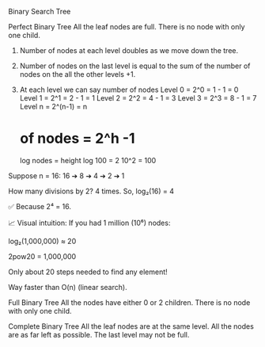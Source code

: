Binary Search Tree

Perfect Binary Tree
All the leaf nodes are full. There is no node with only one child.
1. Number of nodes at each level doubles as we move down the tree.
2. Number of nodes on the last level is equal to the sum of the
   number of nodes on the all the other levels +1.
3. At each level we can say number of nodes
   Level 0 = 2^0 = 1 - 1 = 0
   Level 1 = 2^1 = 2 - 1 = 1
   Level 2 = 2^2 = 4 - 1 = 3
   Level 3 = 2^3 = 8 - 1 = 7
   Level n = 2^(n-1) = n

   # of nodes = 2^h -1 
   log nodes = height
   log 100 = 2
   10^2 = 100

Suppose n = 16:
16 ➔ 8 ➔ 4 ➔ 2 ➔ 1

How many divisions by 2? 4 times.
So,
log₂(16) = 4

✅ Because 2⁴ = 16.

📈 Visual intuition:
If you had 1 million (10⁶) nodes:

log₂(1,000,000) ≈ 20

2pow20 = 1,000,000

Only about 20 steps needed to find any element!

Way faster than O(n) (linear search).

Full Binary Tree
All the nodes have either 0 or 2 children. There is no node with only one child.

Complete Binary Tree
All the leaf nodes are at the same level. All the nodes are as far left as possible. The last level may not be full.



